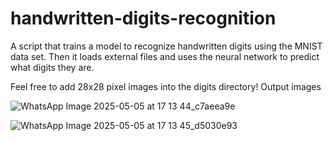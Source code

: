# handwritten-digits-recognition
A script that trains a model to recognize handwritten digits using the MNIST data set. Then it loads external files and uses the neural network to predict what digits they are.

Feel free to add 28x28 pixel images into the digits directory!
Output images 

![WhatsApp Image 2025-05-05 at 17 13 44_c7aeea9e](https://github.com/user-attachments/assets/8bd3348b-3c0a-4256-9f30-fe09dfcb6fac)

![WhatsApp Image 2025-05-05 at 17 13 45_d5030e93](https://github.com/user-attachments/assets/89c23712-d7a0-4a05-a589-de94c015c3cc)
